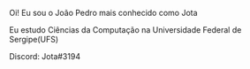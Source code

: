 Oi! Eu sou o João Pedro mais conhecido como Jota
 
Eu estudo Ciências da Computação na Universidade Federal de Sergipe(UFS)

Discord: Jota#3194

